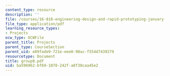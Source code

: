 ```yaml
---
content_type: resource
description: ''
file: /courses/16-810-engineering-design-and-rapid-prototyping-january-iap-2005/ba596962bf691078242fa8f30caa45e2_group8.pdf
file_type: application/pdf
learning_resource_types:
- Projects
ocw_type: OCWFile
parent_title: Projects
parent_type: CourseSection
parent_uid: e89fade9-721e-eee0-98ac-f554d7439279
resourcetype: Document
title: group8.pdf
uid: ba596962-bf69-1078-242f-a8f30caa45e2
---
```

